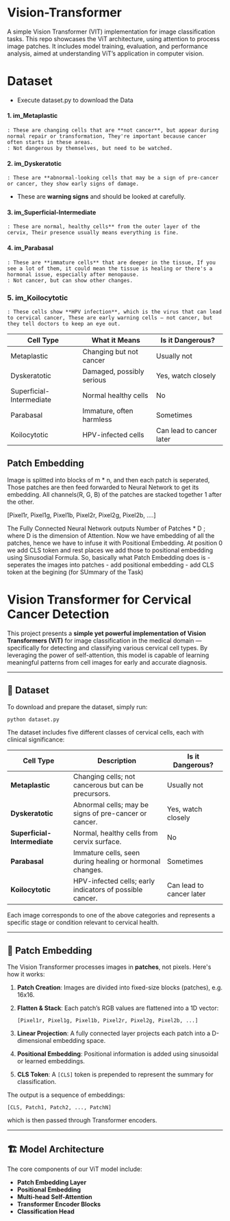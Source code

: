 # Vision-Transformer
A simple Vision Transformer (VIT) implementation for image classification tasks. This repo showcases the ViT architecture, using attention to process image patches. It includes model training, evaluation, and performance analysis, aimed at understanding ViT’s application in computer vision.

# Dataset
- Execute dataset.py to download the Data 
#### 1. **im\_Metaplastic** 
    : These are changing cells that are **not cancer**, but appear during normal repair or transformation, They're important because cancer often starts in these areas.
    : Not dangerous by themselves, but need to be watched.

#### 2. **im\_Dyskeratotic**

    : These are **abnormal-looking cells that may be a sign of pre-cancer or cancer, they show early signs of damage.
* These are **warning signs** and should be looked at carefully.

#### 3. **im\_Superficial-Intermediate**

    : These are normal, healthy cells** from the outer layer of the cervix, Their presence usually means everything is fine.

#### 4. **im\_Parabasal**

    : These are **immature cells** that are deeper in the tissue, If you see a lot of them, it could mean the tissue is healing or there's a hormonal issue, especially after menopause.
    : Not cancer, but can show other changes.

### 5. **im\_Koilocytotic**

    : These cells show **HPV infection**, which is the virus that can lead to cervical cancer, These are early warning cells — not cancer, but they tell doctors to keep an eye out.

| Cell Type                | What it Means             | Is it Dangerous?         |
| ------------------------ | ------------------------- | ------------------------ |
| Metaplastic              | Changing but not cancer   | Usually not              |
| Dyskeratotic             | Damaged, possibly serious | Yes, watch closely       |
| Superficial-Intermediate | Normal healthy cells      | No                       |
| Parabasal                | Immature, often harmless  | Sometimes                |
| Koilocytotic             | HPV-infected cells        | Can lead to cancer later |


## Patch Embedding
Image is splitted into blocks of m * n, and then each patch is seperated, Those patches are then feed forwarded to 
Neural Network to get its embedding. All channels(R, G, B) of the patches are stacked together 1 after the other.

[Pixel1r, Pixel1g, Pixel1b, Pixel2r, Pixel2g, Pixel2b, ....]

The Fully Connected Neural Network outputs Number of Patches * D ; where D is the dimension of  Attention. Now we have embedding of all the patches, hence we have to infuse it with Positional Embedding. At position 0 we add CLS token and rest places we add those to positional embedding using Sinusodial Formula.
So, basically what Patch Embedding does is
    - seperates the images into patches
    - add positional embedding
    - add CLS token at the begining (for SUmmary of the Task)



#  Vision Transformer for Cervical Cancer Detection

This project presents a **simple yet powerful implementation of Vision Transformers (ViT)** for image classification in the medical domain — specifically for detecting and classifying various cervical cell types. By leveraging the power of self-attention, this model is capable of learning meaningful patterns from cell images for early and accurate diagnosis.

---

## 📁 Dataset

To download and prepare the dataset, simply run:

```bash
python dataset.py
````

The dataset includes five different classes of cervical cells, each with clinical significance:

| Cell Type                    | Description                                              | Is it Dangerous?         |
| ---------------------------- | -------------------------------------------------------- | ------------------------ |
| **Metaplastic**              | Changing cells; not cancerous but can be precursors.     | Usually not              |
| **Dyskeratotic**             | Abnormal cells; may be signs of pre-cancer or cancer.    | Yes, watch closely       |
| **Superficial-Intermediate** | Normal, healthy cells from cervix surface.               | No                       |
| **Parabasal**                | Immature cells, seen during healing or hormonal changes. | Sometimes                |
| **Koilocytotic**             | HPV-infected cells; early indicators of possible cancer. | Can lead to cancer later |

Each image corresponds to one of the above categories and represents a specific stage or condition relevant to cervical health.

---

## 🧩 Patch Embedding

The Vision Transformer processes images in **patches**, not pixels. Here's how it works:

1. **Patch Creation**: Images are divided into fixed-size blocks (patches), e.g. 16x16.
2. **Flatten & Stack**: Each patch’s RGB values are flattened into a 1D vector:

   ```
   [Pixel1r, Pixel1g, Pixel1b, Pixel2r, Pixel2g, Pixel2b, ...]
   ```
3. **Linear Projection**: A fully connected layer projects each patch into a D-dimensional embedding space.
4. **Positional Embedding**: Positional information is added using sinusoidal or learned embeddings.
5. **CLS Token**: A `[CLS]` token is prepended to represent the summary for classification.

The output is a sequence of embeddings:

```
[CLS, Patch1, Patch2, ..., PatchN]
```

which is then passed through Transformer encoders.

---

## 🏗️ Model Architecture

The core components of our ViT model include:

* **Patch Embedding Layer**
* **Positional Embedding**
* **Multi-head Self-Attention**
* **Transformer Encoder Blocks**
* **Classification Head**
